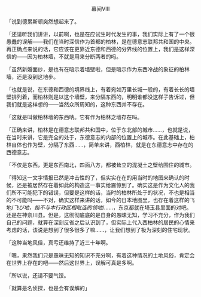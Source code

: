 <p align="center">幕间Ⅷ</p>

「说到德累斯顿突然想起来了。

「还请听我们讲讲，以前啊，也是在应试生时代发生的事，我们实际上有了一个很愚蠢的误解——我们在当时深信作为首都的柏林，是在德意志联邦共和国的中央。再正确点来说的话，它应该在更靠近东德和西德的分界线的位置上，我们是这样深信的——因为柏林墙，不就是用来分断两者的吗。

「虽然新婚面纱，是也有在暗示着墙壁啦，但是暗示作为东西冷战的象征的柏林墙，还是没到这地步。

「也就是说，在东德和西德的境界线上，有着宛如万里长城一般的，有着长长的墙壁排列着，而柏林则是以这个墙壁，来分隔东西的，明明谁都没这样子告诉过，但我们就是这样想的——当然众所周知的，这种东西并不存在。

「这就是叫做柏林墙的东西呐。它有作为柏林之墙存在吗。

「正确来讲，柏林是在德意志联邦共和国中，位于东北部的城市……，也就是说，在当时来讲，它是完全的处于，东德意志的内部的位置上的城市。在此基础上，柏林自体也作为壁，分隔了东西……，简单来讲，西柏林，就是在东德意志中存在的西德意志。

「不仅是东西，更是东西南北，四面八方，都被耸立的混凝土之壁给围住的城市。

「得知这一文字情报已然是冲击性的了，但实实在在的用当时的地图来确认的时候，还是被居然存在着如此的构造这一事实给震惊到了。确实这是作为文化人的我们所不可能犯下的错误，但要是这样的话，当时的柏林所处于的状况，不也是相当的不可能吗——不对，确实这样来讲的话，如今的日本地图里，也存在着这样的飞地/*飞び地，指不与本行政区相毗连的领地*/……，东京都就在埼玉县里面的对吧。还是在神奈川县。但是，这彻彻底底的是自身的愚昧无知，学习不充分，作为我们自己的问题，就算在深刻反省之后认识到了，但实际上代入西柏林的居民的心情来考虑的话，该说是想到了很多很多了嘛……，让我们想到了极为深刻的住宅现状。

「这种当地风俗，真亏还维持了近三十年啊。

「嗯，果然我们只是愚昧无知的知识不充分啊，有着这种情况的土地风俗，肯定会在世界上存在的吧——然后这世界上，误解可真是多啊。

「所以说，还请不要气馁。

「就算是名侦探，也是会有误解的」

